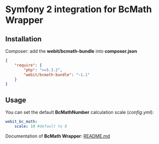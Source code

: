 # Symfony 2 integration for BcMath Wrapper

## Installation

Composer: add the **webit/bcmath-bundle** into **composer.json**

```json
{
    "require": {
        "php": ">=5.3.2",
        "webit/bcmath-bundle": "~1.1"
    }
}
```

## Usage

You can set the default **BcMathNumber** calculation scale (*config.yml*):

```yaml
webit_bc_math:
    scale: 10 #default to 8
```

Documentation of **BcMath Wrapper**: 
[README.md](https://github.com/dbojdo/bcmath/blob/master/README.md)
